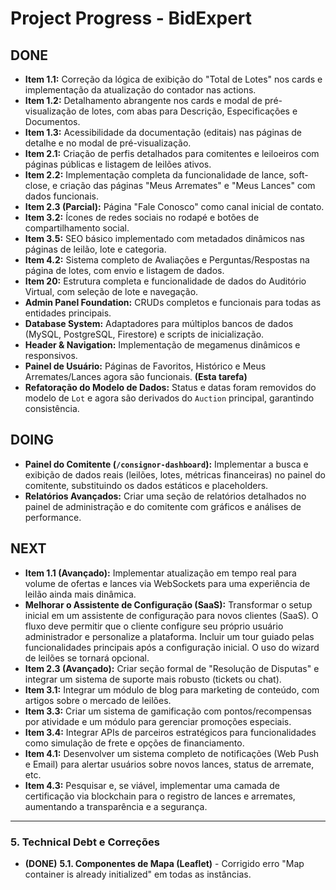 # Project Progress - BidExpert

## DONE
- **Item 1.1:** Correção da lógica de exibição do "Total de Lotes" nos cards e implementação da atualização do contador nas actions.
- **Item 1.2:** Detalhamento abrangente nos cards e modal de pré-visualização de lotes, com abas para Descrição, Especificações e Documentos.
- **Item 1.3:** Acessibilidade da documentação (editais) nas páginas de detalhe e no modal de pré-visualização.
- **Item 2.1:** Criação de perfis detalhados para comitentes e leiloeiros com páginas públicas e listagem de leilões ativos.
- **Item 2.2:** Implementação completa da funcionalidade de lance, soft-close, e criação das páginas "Meus Arremates" e "Meus Lances" com dados funcionais.
- **Item 2.3 (Parcial):** Página "Fale Conosco" como canal inicial de contato.
- **Item 3.2:** Ícones de redes sociais no rodapé e botões de compartilhamento social.
- **Item 3.5:** SEO básico implementado com metadados dinâmicos nas páginas de leilão, lote e categoria.
- **Item 4.2:** Sistema completo de Avaliações e Perguntas/Respostas na página de lotes, com envio e listagem de dados.
- **Item 20:** Estrutura completa e funcionalidade de dados do Auditório Virtual, com seleção de lote e navegação.
- **Admin Panel Foundation:** CRUDs completos e funcionais para todas as entidades principais.
- **Database System:** Adaptadores para múltiplos bancos de dados (MySQL, PostgreSQL, Firestore) e scripts de inicialização.
- **Header & Navigation:** Implementação de megamenus dinâmicos e responsivos.
- **Painel de Usuário:** Páginas de Favoritos, Histórico e Meus Arremates/Lances agora são funcionais. **(Esta tarefa)**
- **Refatoração do Modelo de Dados:** Status e datas foram removidos do modelo de `Lot` e agora são derivados do `Auction` principal, garantindo consistência.

## DOING
- **Painel do Comitente (`/consignor-dashboard`):** Implementar a busca e exibição de dados reais (leilões, lotes, métricas financeiras) no painel do comitente, substituindo os dados estáticos e placeholders.
- **Relatórios Avançados:** Criar uma seção de relatórios detalhados no painel de administração e do comitente com gráficos e análises de performance.

## NEXT
- **Item 1.1 (Avançado):** Implementar atualização em tempo real para volume de ofertas e lances via WebSockets para uma experiência de leilão ainda mais dinâmica.
- **Melhorar o Assistente de Configuração (SaaS):** Transformar o setup inicial em um assistente de configuração para novos clientes (SaaS). O fluxo deve permitir que o cliente configure seu próprio usuário administrador e personalize a plataforma. Incluir um tour guiado pelas funcionalidades principais após a configuração inicial. O uso do wizard de leilões se tornará opcional.
- **Item 2.3 (Avançado):** Criar seção formal de "Resolução de Disputas" e integrar um sistema de suporte mais robusto (tickets ou chat).
- **Item 3.1:** Integrar um módulo de blog para marketing de conteúdo, com artigos sobre o mercado de leilões.
- **Item 3.3:** Criar um sistema de gamificação com pontos/recompensas por atividade e um módulo para gerenciar promoções especiais.
- **Item 3.4:** Integrar APIs de parceiros estratégicos para funcionalidades como simulação de frete e opções de financiamento.
- **Item 4.1:** Desenvolver um sistema completo de notificações (Web Push e Email) para alertar usuários sobre novos lances, status de arremate, etc.
- **Item 4.3:** Pesquisar e, se viável, implementar uma camada de certificação via blockchain para o registro de lances e arremates, aumentando a transparência e a segurança.


---

### 5. Technical Debt e Correções

- **(DONE)** **5.1. Componentes de Mapa (Leaflet)** - Corrigido erro "Map container is already initialized" em todas as instâncias.
